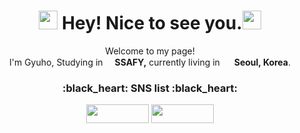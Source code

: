 <h1 align="center"><img src="https://github.com/Eungae-D/Eungae-D/assets/135101171/29ce20e3-f5b7-4a46-9601-736c3ae5a67f" width="30"/> Hey! Nice to see you.<img src="https://github.com/Eungae-D/Eungae-D/assets/135101171/29ce20e3-f5b7-4a46-9601-736c3ae5a67f" width="30"/></h1>

<p align="center">Welcome to my page! </br> I'm Gyuho, Studying in <b><img src="https://github.com/Eungae-D/Eungae-D/assets/135101171/998e503c-32e2-4720-893c-f8a963179304" width="15"/>SSAFY,</b> currently living in <img src="https://github.com/Eungae-D/Eungae-D/assets/135101171/81381dbc-5067-4398-9f68-409b97c7a382" width="15"/> <b>Seoul, Korea</b>. </p>

<h3 align='center'>:black_heart: SNS list :black_heart:</p>

<p align='center'>
<a href="https://www.instagram.com/Gyuho._.95" target="_blank"><img src="https://img.shields.io/badge/Instagram-E4405F?style=flat-square&logo=Instagram&logoColor=white"  width = 100px height = 30px/></a>
<a href="https://eungae-d.tistory.com/" target="_blank"><img src="https://img.shields.io/badge/Tistory-000000?style=flat-square&logo=tistory&logoColor=white"  width = 100px height = 30px/></a>
